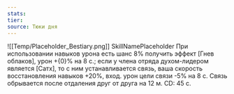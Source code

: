 ```yaml
---
stats: 
tier: 
source: Тюки дня
---
```

![[Temp/Placeholder_Bestiary.png]]
SkillNamePlaceholder
При использовании навыков урона есть шанс 8% получить эффект [Гнев облаков], урон +{0}% на 8 с.; если у члена отряда духом-лидером является [Сатх], то с ним устанавливается связь, ваша скорость восстановления навыков +20%, вход. урон цели связи -5% на 8 с. Связь обрывается после отдаления друг от друга на 12 м. CD: 45 с.
